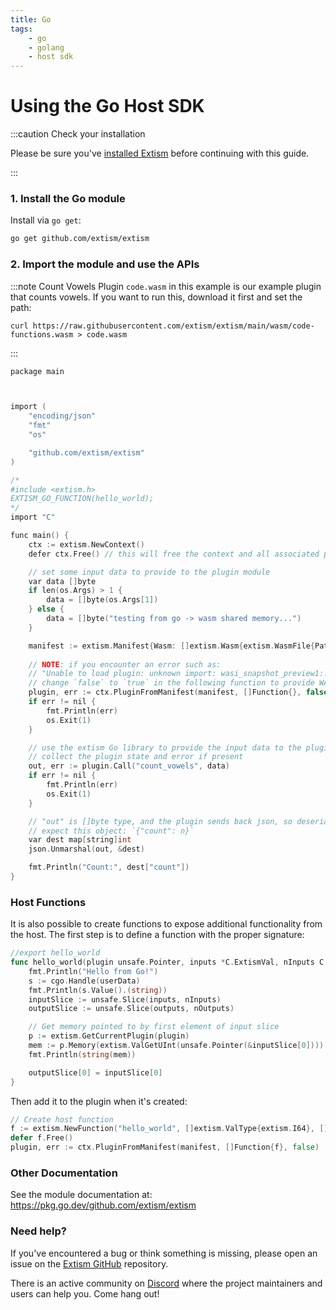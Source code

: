 ```yaml
---
title: Go
tags:
    - go
    - golang
    - host sdk
---
```

# Using the Go Host SDK

:::caution Check your installation

Please be sure you've [installed Extism](/docs/install) before continuing with this guide.

:::

### 1. Install the Go module

Install via `go get`:
```sh
go get github.com/extism/extism
```

### 2. Import the module and use the APIs

:::note Count Vowels Plugin
`code.wasm` in this example is our example plugin that counts vowels. If you want to run this, download it first and set the path:

```
curl https://raw.githubusercontent.com/extism/extism/main/wasm/code-functions.wasm > code.wasm
```
:::

```c title=main.go
package main



import (
	"encoding/json"
	"fmt"
	"os"

	"github.com/extism/extism"
)

/*
#include <extism.h>
EXTISM_GO_FUNCTION(hello_world);
*/
import "C"

func main() {
	ctx := extism.NewContext()
	defer ctx.Free() // this will free the context and all associated plugins

	// set some input data to provide to the plugin module
	var data []byte
	if len(os.Args) > 1 {
		data = []byte(os.Args[1])
	} else {
		data = []byte("testing from go -> wasm shared memory...")
	}

	manifest := extism.Manifest{Wasm: []extism.Wasm{extism.WasmFile{Path: "../wasm/code.wasm"}}}
	
	// NOTE: if you encounter an error such as: 
	// "Unable to load plugin: unknown import: wasi_snapshot_preview1::fd_write has not been defined"
	// change `false` to `true` in the following function to provide WASI imports to your plugin.
	plugin, err := ctx.PluginFromManifest(manifest, []Function{}, false)
	if err != nil {
		fmt.Println(err)
		os.Exit(1)
	}

	// use the extism Go library to provide the input data to the plugin, execute it, and then
	// collect the plugin state and error if present
	out, err := plugin.Call("count_vowels", data)
	if err != nil {
		fmt.Println(err)
		os.Exit(1)
	}

	// "out" is []byte type, and the plugin sends back json, so deserialize it into a map.
	// expect this object: `{"count": n}`
	var dest map[string]int
	json.Unmarshal(out, &dest)

	fmt.Println("Count:", dest["count"])
}
```

### Host Functions

It is also possible to create functions to expose additional functionality from the host. The first step
is to define a function with the proper signature:

```go
//export hello_world
func hello_world(plugin unsafe.Pointer, inputs *C.ExtismVal, nInputs C.ExtismSize, outputs *C.ExtismVal, nOutputs C.ExtismSize, userData uintptr) {
	fmt.Println("Hello from Go!")
	s := cgo.Handle(userData)
	fmt.Println(s.Value().(string))
	inputSlice := unsafe.Slice(inputs, nInputs)
	outputSlice := unsafe.Slice(outputs, nOutputs)

	// Get memory pointed to by first element of input slice
	p := extism.GetCurrentPlugin(plugin)
	mem := p.Memory(extism.ValGetUInt(unsafe.Pointer(&inputSlice[0])))
	fmt.Println(string(mem))

	outputSlice[0] = inputSlice[0]
}
```

Then add it to the plugin when it's created: 

```go
// Create host function
f := extism.NewFunction("hello_world", []extism.ValType{extism.I64}, []extism.ValType{extism.I64}, C.hello_world, "Hello again!")
defer f.Free()
plugin, err := ctx.PluginFromManifest(manifest, []Function{f}, false)
```

### Other Documentation

See the module documentation at: https://pkg.go.dev/github.com/extism/extism

### Need help?

If you've encountered a bug or think something is missing, please open an issue on the [Extism GitHub](https://github.com/extism/extism) repository.

There is an active community on [Discord](https://discord.gg/cx3usBCWnc) where the project maintainers and users can help you. Come hang out!

